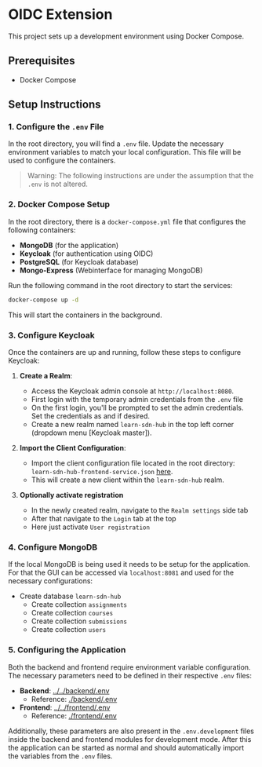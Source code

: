 # OIDC Extension

This project sets up a development environment using Docker Compose.

## Prerequisites

- Docker Compose

## Setup Instructions

### 1. Configure the `.env` File

In the root directory, you will find a `.env` file. Update the necessary environment variables to match your local configuration. This file will be used to configure the containers.

> Warning: The following instructions are under the assumption that the `.env` is not altered.

### 2. Docker Compose Setup

In the root directory, there is a `docker-compose.yml` file that configures the following containers:

- **MongoDB** (for the application)
- **Keycloak** (for authentication using OIDC)
- **PostgreSQL** (for Keycloak database)
- **Mongo-Express** (Webinterface for managing MongoDB)

Run the following command in the root directory to start the services:

```bash
docker-compose up -d
```

This will start the containers in the background.

### 3. Configure Keycloak

Once the containers are up and running, follow these steps to configure Keycloak:

1. **Create a Realm**:
    - Access the Keycloak admin console at `http://localhost:8080`.
    - First login with the temporary admin credentials from the `.env` file
    - On the first login, you'll be prompted to set the admin credentials. Set the credentials as and if desired.
    - Create a new realm named `learn-sdn-hub` in the top left corner (dropdown menu [Keycloak master]).

2. **Import the Client Configuration**:
    - Import the client configuration file located in the root directory: `learn-sdn-hub-frontend-service.json` [here](./learn-sdn-hub-frontend-service.json).
    - This will create a new client within the `learn-sdn-hub` realm.

3. **Optionally activate registration**
   - In the newly created realm, navigate to the `Realm settings` side tab
   - After that navigate to the `Login` tab at the top
   - Here just activate `User registration`

### 4. Configure MongoDB
If the local MongoDB is being used it needs to be setup for the application. For that the GUI can be accessed via `localhost:8081` and used for the necessary configurations:

- Create database `learn-sdn-hub`
  - Create collection `assignments`
  - Create collection `courses`
  - Create collection `submissions`
  - Create collection `users`

### 5. Configuring the Application

Both the backend and frontend require environment variable configuration. The necessary parameters need to be defined in their respective `.env` files:

- **Backend**: [../../backend/.env](../../backend/.env)
  - Reference: [./backend/.env](./backend/.env)
- **Frontend**: [../../frontend/.env](../../frontend/.env)
  - Reference: [./frontend/.env](./frontend/.env)

Additionally, these parameters are also present in the `.env.development` files inside the backend and frontend modules for development mode.
After this the application can be started as normal and should automatically import the variables from the `.env` files.
